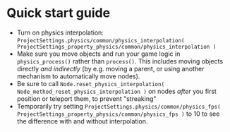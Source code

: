 

# Quick start guide

- Turn on physics interpolation: `ProjectSettings.physics/common/physics_interpolation( ProjectSettings_property_physics/common/physics_interpolation )`
- Make sure you move objects and run your game logic in `physics_process()` rather than `process()`. This includes moving objects directly *and indirectly* (by e.g. moving a parent, or using another mechanism to automatically move nodes).
- Be sure to call `Node.reset_physics_interpolation( Node_method_reset_physics_interpolation )` on nodes *after* you first position or teleport them, to prevent "streaking"
- Temporarily try setting `ProjectSettings.physics/common/physics_fps( ProjectSettings_property_physics/common/physics_fps )` to 10 to see the difference with and without interpolation.
